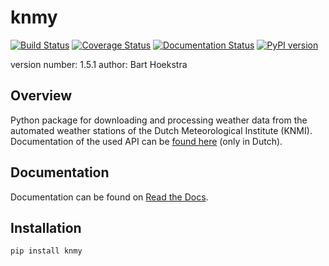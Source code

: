 knmy
===============================
[![Build Status](https://travis-ci.org/barthoekstra/knmy.svg?branch=master)](https://travis-ci.org/barthoekstra/knmy)
[![Coverage Status](https://coveralls.io/repos/github/barthoekstra/knmy/badge.svg?branch=master)](https://coveralls.io/github/barthoekstra/knmy?branch=master)
[![Documentation Status](https://readthedocs.org/projects/knmy/badge/?version=latest)](http://knmy.readthedocs.io/en/latest/?badge=latest)
[![PyPI version](https://badge.fury.io/py/knmy.svg)](https://badge.fury.io/py/knmy)


version number: 1.5.1
author: Bart Hoekstra

Overview
--------

Python package for downloading and processing weather data from the automated weather stations of the Dutch Meteorological Institute (KNMI). Documentation of the used API can be [found here](https://www.knmi.nl/kennis-en-datacentrum/achtergrond/data-ophalen-vanuit-een-script) (only in Dutch).

Documentation
-------------

Documentation can be found on [Read the Docs](http://knmy.readthedocs.io/).

Installation
------------

```
pip install knmy
```
